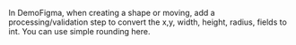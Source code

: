 In DemoFigma, when creating a shape or moving, add a processing/validation step to convert the x,y, width, height, radius, fields to int. You can use simple rounding here.